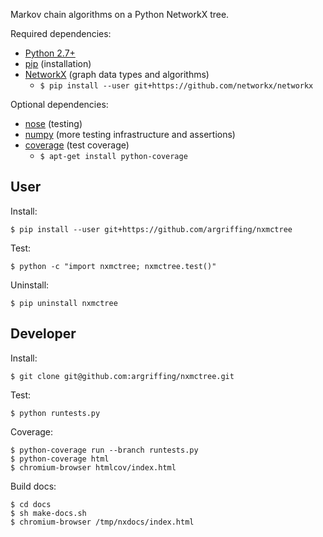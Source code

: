 Markov chain algorithms on a Python NetworkX tree.

Required dependencies:
 * [Python 2.7+](http://www.python.org/)
 * [pip](https://pip.readthedocs.org/) (installation)
 * [NetworkX](http:/networkx.lanl.gov/) (graph data types and algorithms)
   - `$ pip install --user git+https://github.com/networkx/networkx`

Optional dependencies:
 * [nose](https://nose.readthedocs.org/) (testing)
 * [numpy](http://www.numpy.org/) (more testing infrastructure and assertions)
 * [coverage](http://nedbatchelder.com/code/coverage/) (test coverage)
   - `$ apt-get install python-coverage`


User
----

Install:

    $ pip install --user git+https://github.com/argriffing/nxmctree

Test:

    $ python -c "import nxmctree; nxmctree.test()"

Uninstall:

    $ pip uninstall nxmctree


Developer
---------

Install:

    $ git clone git@github.com:argriffing/nxmctree.git

Test:

    $ python runtests.py

Coverage:

    $ python-coverage run --branch runtests.py
    $ python-coverage html
    $ chromium-browser htmlcov/index.html

Build docs:

    $ cd docs
    $ sh make-docs.sh
    $ chromium-browser /tmp/nxdocs/index.html

